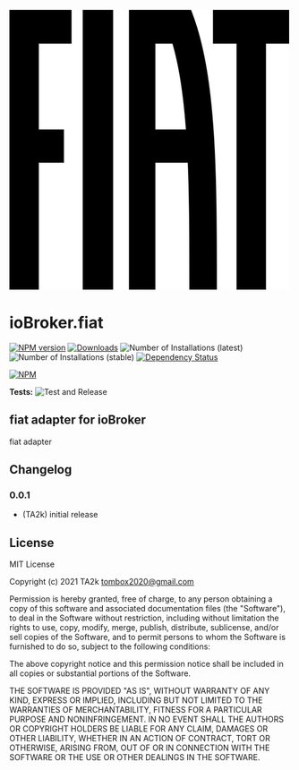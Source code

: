 ![Logo](admin/fiat.png)
# ioBroker.fiat

[![NPM version](https://img.shields.io/npm/v/iobroker.fiat.svg)](https://www.npmjs.com/package/iobroker.fiat)
[![Downloads](https://img.shields.io/npm/dm/iobroker.fiat.svg)](https://www.npmjs.com/package/iobroker.fiat)
![Number of Installations (latest)](https://iobroker.live/badges/fiat-installed.svg)
![Number of Installations (stable)](https://iobroker.live/badges/fiat-stable.svg)
[![Dependency Status](https://img.shields.io/david/TA2k/iobroker.fiat.svg)](https://david-dm.org/TA2k/iobroker.fiat)

[![NPM](https://nodei.co/npm/iobroker.fiat.png?downloads=true)](https://nodei.co/npm/iobroker.fiat/)

**Tests:** ![Test and Release](https://github.com/TA2k/ioBroker.fiat/workflows/Test%20and%20Release/badge.svg)

## fiat adapter for ioBroker

fiat adapter

## Changelog

### 0.0.1
* (TA2k) initial release

## License
MIT License

Copyright (c) 2021 TA2k <tombox2020@gmail.com>

Permission is hereby granted, free of charge, to any person obtaining a copy
of this software and associated documentation files (the "Software"), to deal
in the Software without restriction, including without limitation the rights
to use, copy, modify, merge, publish, distribute, sublicense, and/or sell
copies of the Software, and to permit persons to whom the Software is
furnished to do so, subject to the following conditions:

The above copyright notice and this permission notice shall be included in all
copies or substantial portions of the Software.

THE SOFTWARE IS PROVIDED "AS IS", WITHOUT WARRANTY OF ANY KIND, EXPRESS OR
IMPLIED, INCLUDING BUT NOT LIMITED TO THE WARRANTIES OF MERCHANTABILITY,
FITNESS FOR A PARTICULAR PURPOSE AND NONINFRINGEMENT. IN NO EVENT SHALL THE
AUTHORS OR COPYRIGHT HOLDERS BE LIABLE FOR ANY CLAIM, DAMAGES OR OTHER
LIABILITY, WHETHER IN AN ACTION OF CONTRACT, TORT OR OTHERWISE, ARISING FROM,
OUT OF OR IN CONNECTION WITH THE SOFTWARE OR THE USE OR OTHER DEALINGS IN THE
SOFTWARE.